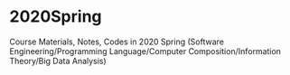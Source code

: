 # 2020Spring
Course Materials, Notes, Codes in 2020 Spring (Software Engineering/Programming Language/Computer Composition/Information Theory/Big Data Analysis)
